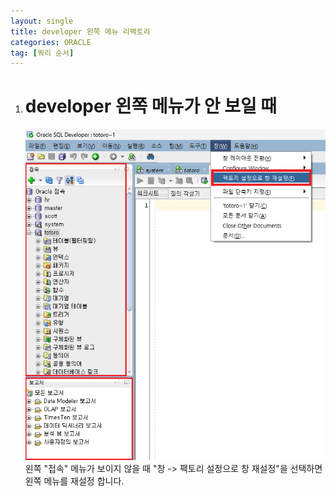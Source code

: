 ```yaml
---
layout: single
title: developer 왼쪽 메뉴 리팩토리
categories: ORACLE
tag: [쿼리 순서]
---
```


1. # developer 왼쪽 메뉴가 안 보일 때
   <img src="../../imgs/sql/menu_refactory.png" style="boder:3px solid black;boder-radius:9px;width:500px">    
   왼쪽 "접속" 메뉴가 보이지 않을 때 "창 -> 팩토리 설정으로 창 재설정"을 선택하면 왼쪽 메뉴를 재설정 합니다.   
   